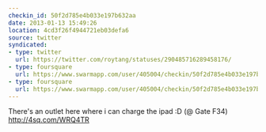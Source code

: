```yaml
---
checkin_id: 50f2d785e4b033e197b632aa
date: 2013-01-13 15:49:26
location: 4cd3f26f4944721eb03defa6
source: twitter
syndicated:
- type: twitter
  url: https://twitter.com/roytang/statuses/290485716289458176/
- type: foursquare
  url: https://www.swarmapp.com/user/405004/checkin/50f2d785e4b033e197b632aa?s=OFD4mawXyyBXAB6_fS1iK_tyWB8&ref=tw
- type: foursquare
  url: https://www.swarmapp.com/user/405004/checkin/50f2d785e4b033e197b632aa?s=OFD4mawXyyBXAB6_fS1iK_tyWB8&ref=tw
---
```


There's an outlet here where i can charge the ipad  :D (@ Gate F34) http://4sq.com/WRQ4TR